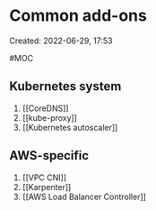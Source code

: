 # Common add-ons
Created: 2022-06-29, 17:53

#MOC

## Kubernetes system
1. [[CoreDNS]]
2. [[kube-proxy]]
3. [[Kubernetes autoscaler]]

## AWS-specific
1. [[VPC CNI]]
2. [[Karpenter]]
3. [[AWS Load Balancer Controller]]